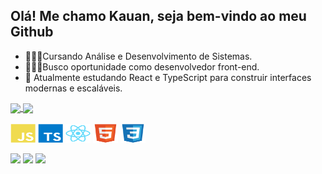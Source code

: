 ## Olá! Me chamo Kauan, seja bem-vindo ao meu Github 
- 🧑🏻‍🎓Cursando Análise e Desenvolvimento de Sistemas.
- 🧑🏻‍💻Busco oportunidade como desenvolvedor front-end.
- 📖 Atualmente estudando React e TypeScript para construir interfaces modernas e escaláveis.
  <br>

<a href="https://github.com/Kauansuarez/github-readme-stats">
  <img height=180 align="center" src="https://github-readme-stats.vercel.app/api?username=Kauansuarez&theme=dark" />
</a>
<a href="https://github.com/Kauansuarez/convoychat">
    <img height=180 align="center" src="https://github-readme-stats.vercel.app/api/top-langs?username=Kauansuarez&layout=compact&langs_count=8&card_width=320&theme=dark" />
</a>

 
   
  
  
</div>
<div style="display: inline_block"><br>
  <img align="center" alt="Rafa-Js" height="30" width="40" src="https://raw.githubusercontent.com/devicons/devicon/master/icons/javascript/javascript-plain.svg">
  <img align="center" alt="Rafa-Ts" height="30" width="40" src="https://raw.githubusercontent.com/devicons/devicon/master/icons/typescript/typescript-plain.svg">
  <img align="center" alt="Rafa-React" height="30" width="40" src="https://raw.githubusercontent.com/devicons/devicon/master/icons/react/react-original.svg">
  <img align="center" alt="Rafa-HTML" height="30" width="40" src="https://raw.githubusercontent.com/devicons/devicon/master/icons/html5/html5-original.svg">
  <img align="center" alt="Rafa-CSS" height="30" width="40" src="https://raw.githubusercontent.com/devicons/devicon/master/icons/css3/css3-original.svg">

</div> <br>

<div> 
  <a href="https://instagram.com/kauan_soarez" target="_blank"><img src="https://img.shields.io/badge/-Instagram-%23E4405F?style=for-the-badge&logo=instagram&logoColor=white" target="_blank"></a>
  <a href = "mailto:kauanbr2004@gmail.com"><img src="https://img.shields.io/badge/-Gmail-%23333?style=for-the-badge&logo=gmail&logoColor=white" target="_blank"></a>
  <a href="https://www.linkedin.com/in/kauan-soares-dev" target="_blank"><img src="https://img.shields.io/badge/-LinkedIn-%230077B5?style=for-the-badge&logo=linkedin&logoColor=white" target="_blank"></a> 
  
</div>
